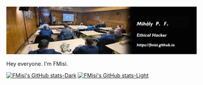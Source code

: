 ![a.jpeg](https://raw.githubusercontent.com/FMisi/FMisi/refs/heads/main/pic.jpeg)

Hey everyone. I'm FMisi.

[![FMisi's GitHub stats-Dark](https://github-readme-stats.vercel.app/api?username=FMisi&show_icons=true&theme=dark#gh-dark-mode-only)](https://github.com/FMisi/github-readme-stats#gh-dark-mode-only)
[![FMisi's GitHub stats-Light](https://github-readme-stats.vercel.app/api?username=FMisi&show_icons=true&theme=default#gh-light-mode-only)](https://github.com/FMisi/github-readme-stats#gh-light-mode-only)
